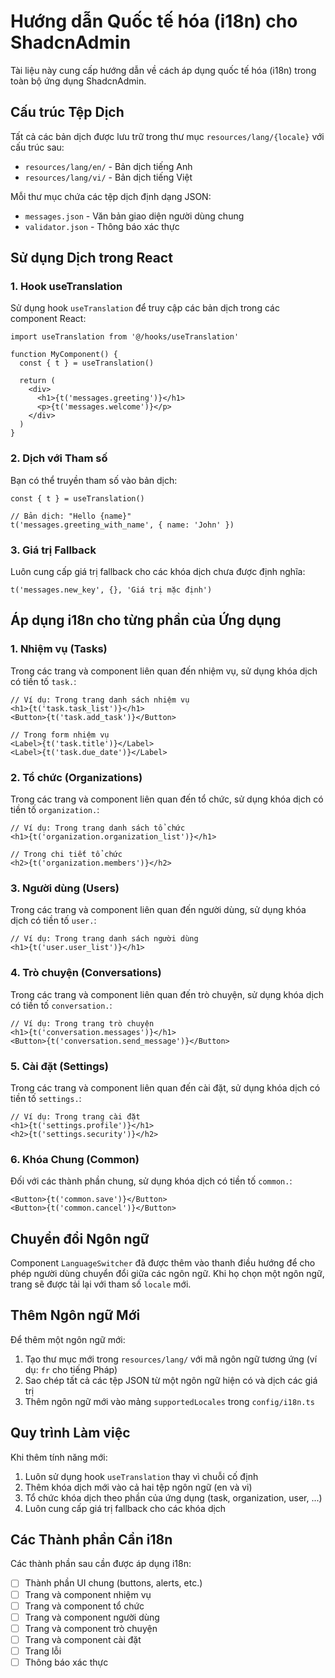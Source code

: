 # Hướng dẫn Quốc tế hóa (i18n) cho ShadcnAdmin

Tài liệu này cung cấp hướng dẫn về cách áp dụng quốc tế hóa (i18n) trong toàn bộ ứng dụng ShadcnAdmin.

## Cấu trúc Tệp Dịch

Tất cả các bản dịch được lưu trữ trong thư mục `resources/lang/{locale}` với cấu trúc sau:

- `resources/lang/en/` - Bản dịch tiếng Anh
- `resources/lang/vi/` - Bản dịch tiếng Việt

Mỗi thư mục chứa các tệp dịch định dạng JSON:

- `messages.json` - Văn bản giao diện người dùng chung
- `validator.json` - Thông báo xác thực

## Sử dụng Dịch trong React

### 1. Hook useTranslation

Sử dụng hook `useTranslation` để truy cập các bản dịch trong các component React:

```tsx
import useTranslation from '@/hooks/useTranslation'

function MyComponent() {
  const { t } = useTranslation()
  
  return (
    <div>
      <h1>{t('messages.greeting')}</h1>
      <p>{t('messages.welcome')}</p>
    </div>
  )
}
```

### 2. Dịch với Tham số

Bạn có thể truyền tham số vào bản dịch:

```tsx
const { t } = useTranslation()

// Bản dịch: "Hello {name}"
t('messages.greeting_with_name', { name: 'John' })
```

### 3. Giá trị Fallback

Luôn cung cấp giá trị fallback cho các khóa dịch chưa được định nghĩa:

```tsx
t('messages.new_key', {}, 'Giá trị mặc định')
```

## Áp dụng i18n cho từng phần của Ứng dụng

### 1. Nhiệm vụ (Tasks)

Trong các trang và component liên quan đến nhiệm vụ, sử dụng khóa dịch có tiền tố `task.`:

```tsx
// Ví dụ: Trong trang danh sách nhiệm vụ
<h1>{t('task.task_list')}</h1>
<Button>{t('task.add_task')}</Button>

// Trong form nhiệm vụ
<Label>{t('task.title')}</Label>
<Label>{t('task.due_date')}</Label>
```

### 2. Tổ chức (Organizations)

Trong các trang và component liên quan đến tổ chức, sử dụng khóa dịch có tiền tố `organization.`:

```tsx
// Ví dụ: Trong trang danh sách tổ chức
<h1>{t('organization.organization_list')}</h1>

// Trong chi tiết tổ chức
<h2>{t('organization.members')}</h2>
```

### 3. Người dùng (Users)

Trong các trang và component liên quan đến người dùng, sử dụng khóa dịch có tiền tố `user.`:

```tsx
// Ví dụ: Trong trang danh sách người dùng
<h1>{t('user.user_list')}</h1>
```

### 4. Trò chuyện (Conversations)

Trong các trang và component liên quan đến trò chuyện, sử dụng khóa dịch có tiền tố `conversation.`:

```tsx
// Ví dụ: Trong trang trò chuyện
<h1>{t('conversation.messages')}</h1>
<Button>{t('conversation.send_message')}</Button>
```

### 5. Cài đặt (Settings)

Trong các trang và component liên quan đến cài đặt, sử dụng khóa dịch có tiền tố `settings.`:

```tsx
// Ví dụ: Trong trang cài đặt
<h1>{t('settings.profile')}</h1>
<h2>{t('settings.security')}</h2>
```

### 6. Khóa Chung (Common)

Đối với các thành phần chung, sử dụng khóa dịch có tiền tố `common.`:

```tsx
<Button>{t('common.save')}</Button>
<Button>{t('common.cancel')}</Button>
```

## Chuyển đổi Ngôn ngữ

Component `LanguageSwitcher` đã được thêm vào thanh điều hướng để cho phép người dùng chuyển đổi giữa các ngôn ngữ. Khi họ chọn một ngôn ngữ, trang sẽ được tải lại với tham số `locale` mới.

## Thêm Ngôn ngữ Mới

Để thêm một ngôn ngữ mới:

1. Tạo thư mục mới trong `resources/lang/` với mã ngôn ngữ tương ứng (ví dụ: `fr` cho tiếng Pháp)
2. Sao chép tất cả các tệp JSON từ một ngôn ngữ hiện có và dịch các giá trị
3. Thêm ngôn ngữ mới vào mảng `supportedLocales` trong `config/i18n.ts`

## Quy trình Làm việc

Khi thêm tính năng mới:

1. Luôn sử dụng hook `useTranslation` thay vì chuỗi cố định
2. Thêm khóa dịch mới vào cả hai tệp ngôn ngữ (en và vi)
3. Tổ chức khóa dịch theo phần của ứng dụng (task, organization, user, ...)
4. Luôn cung cấp giá trị fallback cho các khóa dịch

## Các Thành phần Cần i18n

Các thành phần sau cần được áp dụng i18n:

- [ ] Thành phần UI chung (buttons, alerts, etc.)
- [ ] Trang và component nhiệm vụ
- [ ] Trang và component tổ chức
- [ ] Trang và component người dùng
- [ ] Trang và component trò chuyện
- [ ] Trang và component cài đặt
- [ ] Trang lỗi
- [ ] Thông báo xác thực 
